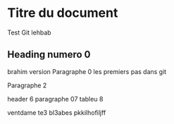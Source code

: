 # Titre du document
Test Git lehbab

## Heading numero 0
brahim version
Paragraphe 0
les premiers pas dans git

Paragraphe 2


header 6
paragraphe 07
tableu 8

ventdame te3 bl3abes
pkkilhofiljff
